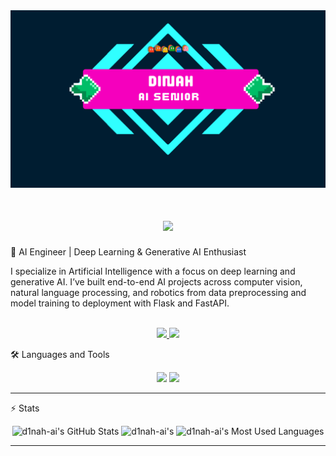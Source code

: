 <img src="github_banner.png" alt="github banner"/>
<h1 align="center">
    <img src="https://readme-typing-svg.herokuapp.com/?font=Inter&size=48&center=true&vCenter=true&width=500&height=70&color=FF8FC7&duration=4000&lines=Hello+World!+;+I'm+DINAH!;" />
</h1>
🚀 AI Engineer | Deep Learning & Generative AI Enthusiast

I specialize in Artificial Intelligence with a focus on deep learning and generative AI. I’ve built end-to-end AI projects across computer vision, natural language processing, and robotics from data preprocessing and model training to deployment with Flask and FastAPI.

<br>

<div align="center">
  <a href="dinah.m.alharbi@gmail.com">
    <img src="https://img.shields.io/badge/Gmail-333333?style=for-the-badge&logo=gmail&logoColor=red" />
  </a>
  <a href="https://www.linkedin.com/in/dinah-alharbi" target="_blank">
    <img src="https://img.shields.io/badge/LinkedIn-0077B5?style=for-the-badge&logo=linkedin&logoColor=white" target="_blank" />
  </a>
</div>

🛠️ Languages and Tools
<br>

<p align="center">
  <img src="https://skillicons.dev/icons?i=vscode,matlab,py,pytorch,tensorflow,sklearn,opencv,docker,react" />
  <img src="https://skillicons.dev/icons?i=html,css" />
</p>

<hr>

⚡️ Stats
<br>

<div align=center>
  <img width=390 src="https://github-readme-stats.vercel.app/api?username=d1nah-ai&theme=transparent&count_private=true&show_icons=true&rank_icon=github&locale=en" alt="d1nah-ai's GitHub Stats" />
  <img width=390 src="https://github-readme-streak-stats.herokuapp.com/?user=d1nah-ai&theme=transparent&count_private=true&border_radius=10&locale=en" alt="d1nah-ai's" />
  <img width=325 src="https://github-readme-stats.vercel.app/api/top-langs?username=d1nah-ai&theme=transparent&layout=donut&hide=css&langs_count=8&border_radius=10&show_icons=true&locale=en" alt="d1nah-ai's Most Used Languages" />
</div>

<hr>
